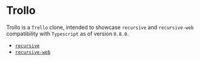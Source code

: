 # Trollo

Trollo is a `Trello` clone, intended to showcase `recursive` and `recursive-web` compatibility with `Typescript` as of version `0.8.0`.

- [`recursive`](https://github.com/RiadhAdrani/recursive)
- [`recursive-web`](https://github.com/RiadhAdrani/recursive-web)
